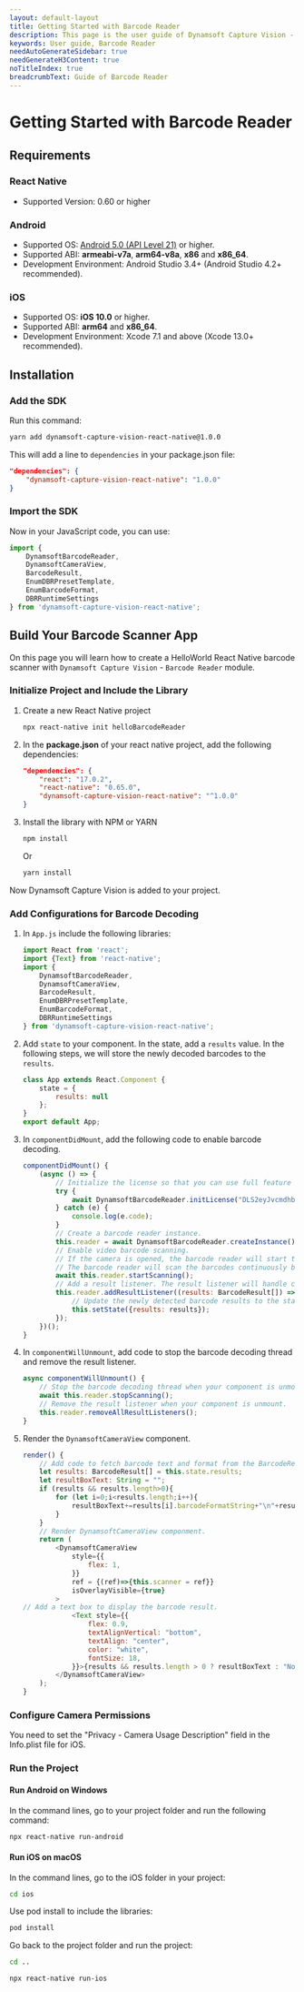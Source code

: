 ```yaml
---
layout: default-layout
title: Getting Started with Barcode Reader
description: This page is the user guide of Dynamsoft Capture Vision - Barcode Reader module
keywords: User guide, Barcode Reader
needAutoGenerateSidebar: true
needGenerateH3Content: true
noTitleIndex: true
breadcrumbText: Guide of Barcode Reader
---
```


# Getting Started with Barcode Reader

## Requirements

### React Native

- Supported Version: 0.60 or higher

### Android

- Supported OS: <a href="https://developer.android.com/about/versions/lollipop" target="_blank">Android 5.0 (API Level 21)</a> or higher.
- Supported ABI: **armeabi-v7a**, **arm64-v8a**, **x86** and **x86_64**.
- Development Environment: Android Studio 3.4+ (Android Studio 4.2+ recommended).

### iOS

- Supported OS: **iOS 10.0** or higher.
- Supported ABI: **arm64** and **x86_64**.
- Development Environment: Xcode 7.1 and above (Xcode 13.0+ recommended).

## Installation

### Add the SDK

Run this command:

```bash
yarn add dynamsoft-capture-vision-react-native@1.0.0
```

This will add a line to `dependencies` in your package.json file:

```json
"dependencies": {
    "dynamsoft-capture-vision-react-native": "1.0.0"
}
```

### Import the SDK

Now in your JavaScript code, you can use:

```js
import {
    DynamsoftBarcodeReader,
    DynamsoftCameraView,
    BarcodeResult,
    EnumDBRPresetTemplate,
    EnumBarcodeFormat,
    DBRRuntimeSettings
} from 'dynamsoft-capture-vision-react-native';
```

## Build Your Barcode Scanner App

On this page you will learn how to create a HelloWorld React Native barcode scanner with `Dynamsoft Capture Vision` - `Barcode Reader` module.

### Initialize Project and Include the Library

1. Create a new React Native project

    ```bash
    npx react-native init helloBarcodeReader
    ```

2. In the **package.json** of your react native project, add the following dependencies:

    ```json
    "dependencies": {
        "react": "17.0.2",
        "react-native": "0.65.0",
        "dynamsoft-capture-vision-react-native": "^1.0.0"
    }
    ```

3. Install the library with NPM or YARN

    ```bash
    npm install
    ```

    Or

    ```bash
    yarn install
    ```

Now Dynamsoft Capture Vision is added to your project.

### Add Configurations for Barcode Decoding

1. In `App.js` include the following libraries:

    ```js
    import React from 'react';
    import {Text} from 'react-native';
    import {
        DynamsoftBarcodeReader,
        DynamsoftCameraView,
        BarcodeResult,
        EnumDBRPresetTemplate,
        EnumBarcodeFormat,
        DBRRuntimeSettings
    } from 'dynamsoft-capture-vision-react-native';
    ```

2. Add `state` to your component. In the state, add a `results` value. In the following steps, we will store the newly decoded barcodes to the `results`.

    ```js
    class App extends React.Component {
        state = {
            results: null
        };
    }
    export default App;
    ```

3. In `componentDidMount`, add the following code to enable barcode decoding.

    ```js
    componentDidMount() {
        (async () => {
            // Initialize the license so that you can use full feature of the Barcode Reader module.
            try {
                await DynamsoftBarcodeReader.initLicense("DLS2eyJvcmdhbml6YXRpb25JRCI6IjIwMDAwMSJ9")
            } catch (e) {
                console.log(e.code);
            }
            // Create a barcode reader instance.
            this.reader = await DynamsoftBarcodeReader.createInstance();
            // Enable video barcode scanning.
            // If the camera is opened, the barcode reader will start the barcode decoding thread when you triggered the startScanning.
            // The barcode reader will scan the barcodes continuously before you trigger stopScanning.
            await this.reader.startScanning();
            // Add a result listener. The result listener will handle callback when barcode result is returned. 
            this.reader.addResultListener((results: BarcodeResult[]) => {
                // Update the newly detected barcode results to the state.
                this.setState({results: results});
            });
        })();
    }
    ```

4. In `componentWillUnmount`, add code to stop the barcode decoding thread and remove the result listener.

    ```js
    async componentWillUnmount() {
        // Stop the barcode decoding thread when your component is unmount.
        await this.reader.stopScanning();
        // Remove the result listener when your component is unmount.
        this.reader.removeAllResultListeners();
    }
    ```

5. Render the `DynamsoftCameraView` component.

    ```js
    render() {
        // Add code to fetch barcode text and format from the BarcodeResult
        let results: BarcodeResult[] = this.state.results;
        let resultBoxText: String = "";
        if (results && results.length>0){
            for (let i=0;i<results.length;i++){
                resultBoxText+=results[i].barcodeFormatString+"\n"+results[i].barcodeText+"\n";
            }
        }
        // Render DynamsoftCameraView componment.
        return (
            <DynamsoftCameraView
                style={{
                    flex: 1,
                }}
                ref = {(ref)=>{this.scanner = ref}}
                isOverlayVisible={true}
            >
    // Add a text box to display the barcode result.
                <Text style={{
                    flex: 0.9,
                    textAlignVertical: "bottom",
                    textAlign: "center",
                    color: "white",
                    fontSize: 18,
                }}>{results && results.length > 0 ? resultBoxText : "No Barcode Detected"}</Text>
            </DynamsoftCameraView>
        );
    }
    ```

### Configure Camera Permissions

You need to set the "Privacy - Camera Usage Description" field in the Info.plist file for iOS.

### Run the Project

#### Run Android on Windows

In the command lines, go to your project folder and run the following command:

```bash
npx react-native run-android
```

#### Run iOS on macOS

In the command lines, go to the iOS folder in your project:

```bash
cd ios
```

Use pod install to include the libraries:

```bash
pod install
```

Go back to the project folder and run the project:

```bash
cd ..
```

```bash
npx react-native run-ios
```
